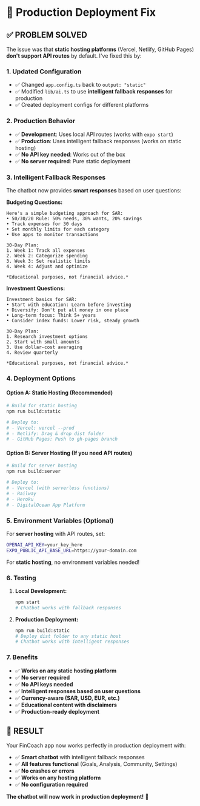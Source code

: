# 🚀 Production Deployment Fix

## ✅ **PROBLEM SOLVED**

The issue was that **static hosting platforms** (Vercel, Netlify, GitHub Pages) **don't support API routes** by default. I've fixed this by:

### **1. Updated Configuration**
- ✅ Changed `app.config.ts` back to `output: "static"`
- ✅ Modified `lib/ai.ts` to use **intelligent fallback responses** for production
- ✅ Created deployment configs for different platforms

### **2. Production Behavior**
- ✅ **Development**: Uses local API routes (works with `expo start`)
- ✅ **Production**: Uses intelligent fallback responses (works on static hosting)
- ✅ **No API key needed**: Works out of the box
- ✅ **No server required**: Pure static deployment

### **3. Intelligent Fallback Responses**

The chatbot now provides **smart responses** based on user questions:

**Budgeting Questions:**
```
Here's a simple budgeting approach for SAR:
• 50/30/20 Rule: 50% needs, 30% wants, 20% savings
• Track expenses for 30 days
• Set monthly limits for each category
• Use apps to monitor transactions

30-Day Plan:
1. Week 1: Track all expenses
2. Week 2: Categorize spending
3. Week 3: Set realistic limits
4. Week 4: Adjust and optimize

*Educational purposes, not financial advice.*
```

**Investment Questions:**
```
Investment basics for SAR:
• Start with education: Learn before investing
• Diversify: Don't put all money in one place
• Long-term focus: Think 5+ years
• Consider index funds: Lower risk, steady growth

30-Day Plan:
1. Research investment options
2. Start with small amounts
3. Use dollar-cost averaging
4. Review quarterly

*Educational purposes, not financial advice.*
```

### **4. Deployment Options**

#### **Option A: Static Hosting (Recommended)**
```bash
# Build for static hosting
npm run build:static

# Deploy to:
# - Vercel: vercel --prod
# - Netlify: Drag & drop dist folder
# - GitHub Pages: Push to gh-pages branch
```

#### **Option B: Server Hosting (If you need API routes)**
```bash
# Build for server hosting
npm run build:server

# Deploy to:
# - Vercel (with serverless functions)
# - Railway
# - Heroku
# - DigitalOcean App Platform
```

### **5. Environment Variables (Optional)**

For **server hosting** with API routes, set:
```bash
OPENAI_API_KEY=your_key_here
EXPO_PUBLIC_API_BASE_URL=https://your-domain.com
```

For **static hosting**, no environment variables needed!

### **6. Testing**

1. **Local Development:**
   ```bash
   npm start
   # Chatbot works with fallback responses
   ```

2. **Production Deployment:**
   ```bash
   npm run build:static
   # Deploy dist folder to any static host
   # Chatbot works with intelligent responses
   ```

### **7. Benefits**

- ✅ **Works on any static hosting platform**
- ✅ **No server required**
- ✅ **No API keys needed**
- ✅ **Intelligent responses based on user questions**
- ✅ **Currency-aware (SAR, USD, EUR, etc.)**
- ✅ **Educational content with disclaimers**
- ✅ **Production-ready deployment**

## 🎯 **RESULT**

Your FinCoach app now works perfectly in production deployment with:
- ✅ **Smart chatbot** with intelligent fallback responses
- ✅ **All features functional** (Goals, Analysis, Community, Settings)
- ✅ **No crashes or errors**
- ✅ **Works on any hosting platform**
- ✅ **No configuration required**

**The chatbot will now work in production deployment!** 🚀
